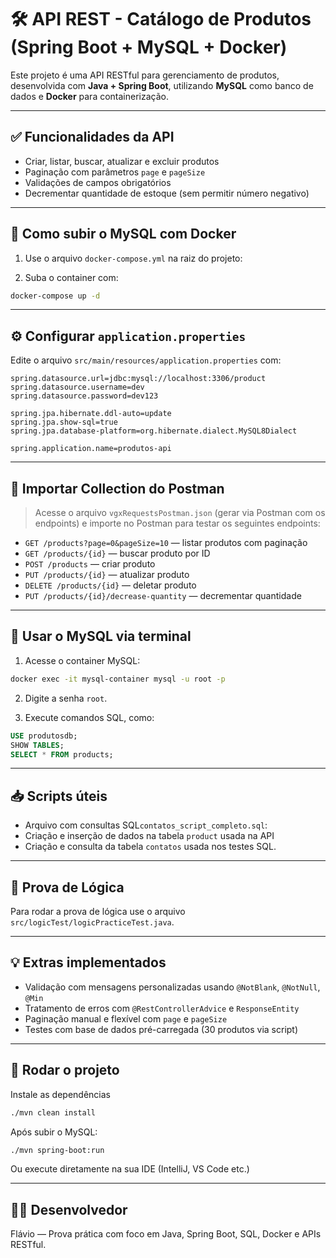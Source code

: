 
# 🛠️ API REST - Catálogo de Produtos (Spring Boot + MySQL + Docker)

Este projeto é uma API RESTful para gerenciamento de produtos, desenvolvida com **Java + Spring Boot**, utilizando **MySQL** como banco de dados e **Docker** para containerização.

---

## ✅ Funcionalidades da API

- Criar, listar, buscar, atualizar e excluir produtos
- Paginação com parâmetros `page` e `pageSize`
- Validações de campos obrigatórios
- Decrementar quantidade de estoque (sem permitir número negativo)

---

## 🐳 Como subir o MySQL com Docker

1. Use o arquivo `docker-compose.yml` na raiz do projeto:

2. Suba o container com:

```bash
docker-compose up -d
```

---

## ⚙️ Configurar `application.properties`

Edite o arquivo `src/main/resources/application.properties` com:

```properties
spring.datasource.url=jdbc:mysql://localhost:3306/product
spring.datasource.username=dev
spring.datasource.password=dev123

spring.jpa.hibernate.ddl-auto=update
spring.jpa.show-sql=true
spring.jpa.database-platform=org.hibernate.dialect.MySQL8Dialect

spring.application.name=produtos-api
```

---

## 🧪 Importar Collection do Postman

> Acesse o arquivo `vgxRequestsPostman.json` (gerar via Postman com os endpoints) e importe no Postman para testar os seguintes endpoints:

- `GET /products?page=0&pageSize=10` — listar produtos com paginação
- `GET /products/{id}` — buscar produto por ID
- `POST /products` — criar produto
- `PUT /products/{id}` — atualizar produto
- `DELETE /products/{id}` — deletar produto
- `PUT /products/{id}/decrease-quantity` — decrementar quantidade

---

## 🧾 Usar o MySQL via terminal

1. Acesse o container MySQL:

```bash
docker exec -it mysql-container mysql -u root -p
```

2. Digite a senha `root`.

3. Execute comandos SQL, como:

```sql
USE produtosdb;
SHOW TABLES;
SELECT * FROM products;
```

---

## 📥 Scripts úteis

- Arquivo com consultas SQL`contatos_script_completo.sql`:
- Criação e inserção de dados na tabela `product` usada na API
- Criação e consulta da tabela `contatos` usada nos testes SQL.

---

## 🧠 Prova de Lógica

Para rodar a prova de lógica use o arquivo `src/logicTest/logicPracticeTest.java`.

---

## 💡 Extras implementados

- Validação com mensagens personalizadas usando `@NotBlank`, `@NotNull`, `@Min`
- Tratamento de erros com `@RestControllerAdvice` e `ResponseEntity`
- Paginação manual e flexível com `page` e `pageSize`
- Testes com base de dados pré-carregada (30 produtos via script)

---

## 🚀 Rodar o projeto

Instale as dependências
```bash
./mvn clean install
```
Após subir o MySQL:
```bash
./mvn spring-boot:run
```

Ou execute diretamente na sua IDE (IntelliJ, VS Code etc.)

---

## 👨‍💻 Desenvolvedor

Flávio — Prova prática com foco em Java, Spring Boot, SQL, Docker e APIs RESTful.
